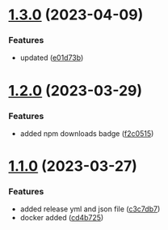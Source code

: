 # [1.3.0](https://github.com/manthanank/learn-angular/compare/v1.2.0...v1.3.0) (2023-04-09)


### Features

* updated ([e01d73b](https://github.com/manthanank/learn-angular/commit/e01d73b8c01ef9d9218b010548d73c8db1f399eb))



# [1.2.0](https://github.com/manthanank/learn-angular/compare/v1.1.0...v1.2.0) (2023-03-29)


### Features

* added npm downloads badge ([f2c0515](https://github.com/manthanank/learn-angular/commit/f2c05151bcb3b843c566184a8651dd6d3d24e3f9))



# [1.1.0](https://github.com/manthanank/learn-angular/compare/cd4b725c1f0256aa8588f4771fdbd4c949b59712...v1.1.0) (2023-03-27)


### Features

* added release yml and json file ([c3c7db7](https://github.com/manthanank/learn-angular/commit/c3c7db73eb02a880c3b0a8267ed224eb5115984e))
* docker added ([cd4b725](https://github.com/manthanank/learn-angular/commit/cd4b725c1f0256aa8588f4771fdbd4c949b59712))




